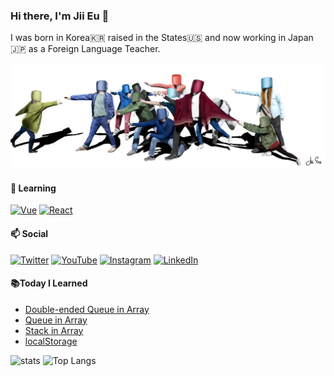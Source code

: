 ### Hi there, I'm Jii Eu 👋 

I was born in Korea🇰🇷 raised in the States🇺🇸 and now working in Japan🇯🇵 as a Foreign Language Teacher. <br>

![Drawing](./asa.jpg)

#### 🌱 Learning
[![Vue](https://img.shields.io/badge/vuejs%20-%2335495e.svg?&style=for-the-badge&logo=vue.js&logoColor=%234FC08D)](https://vuejs.org) [![React](https://img.shields.io/badge/react%20-%2320232a.svg?&style=for-the-badge&logo=react&logoColor=%2361DAFB)](https://reactjs.org)

#### 📫 Social 
[![Twitter](https://img.shields.io/badge/jioneeu%20-%231DA1F2.svg?&style=for-the-badge&logo=Twitter&logoColor=white)](https://twitter.com/jioneeu) [![YouTube](https://img.shields.io/badge/JioneEu%20-%23FF0000.svg?&style=for-the-badge&logo=YouTube&logoColor=white)](https://www.youtube.com/channel/UC8hY3wjYlK2U9W4fqKN598Q?view_as=subscriber) [![Instagram](https://img.shields.io/badge/Jiidraws%20-%23E4405F.svg?&style=for-the-badge&logo=Instagram&logoColor=white)](https://www.instagram.com/jiidraws/) [![LinkedIn](https://img.shields.io/badge/linkedin%20-%230077B5.svg?&style=for-the-badge&logo=linkedin&logoColor=white)](https://www.linkedin.com/in/jioneeu/)

#### 📚Today I Learned
<!-- BLOG-POST-LIST:START -->
- [Double-ended Queue in Array](https://jioneeu-til.com/#/deque-array)
- [Queue in Array](https://jioneeu-til.com/#/queue-array)
- [Stack in Array](https://jioneeu-til.com/#/stack-array)
- [localStorage](https://jioneeu-til.com/#/localstorage)
<!-- BLOG-POST-LIST:END -->

![stats](https://github-readme-stats.vercel.app/api?username=jioneeu&show_icons=true) ![Top Langs](https://github-readme-stats.vercel.app/api/top-langs/?username=jioneeu&layout=compact)



